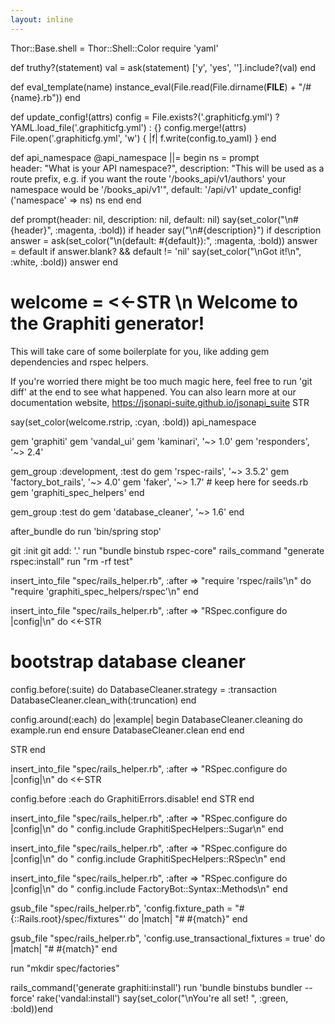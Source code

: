 ```yaml
---
layout: inline
---
```


Thor::Base.shell = Thor::Shell::Color
require 'yaml'

def truthy?(statement)
  val = ask(statement)
  ['y', 'yes', ''].include?(val)
end

def eval_template(name)
  instance_eval(File.read(File.dirname(__FILE__) + "/#{name}.rb"))
end

def update_config!(attrs)
  config = File.exists?('.graphiticfg.yml') ? YAML.load_file('.graphiticfg.yml') : {}
  config.merge!(attrs)
  File.open('.graphiticfg.yml', 'w') { |f| f.write(config.to_yaml) }
end

def api_namespace
  @api_namespace ||= begin
    ns = prompt \
      header: "What is your API namespace?",
      description: "This will be used as a route prefix, e.g. if you want the route '/books_api/v1/authors' your namespace would be '/books_api/v1'",
      default: '/api/v1'
    update_config!('namespace' => ns)
    ns
  end
end

def prompt(header: nil, description: nil, default: nil)
  say(set_color("\n#{header}", :magenta, :bold)) if header
  say("\n#{description}") if description
  answer = ask(set_color("\n(default: #{default}):", :magenta, :bold))
  answer = default if answer.blank? && default != 'nil'
  say(set_color("\nGot it!\n", :white, :bold))
  answer
end

welcome = <<-STR
\n
Welcome to the Graphiti generator!
=======================================

This will take care of some boilerplate for you, like adding gem dependencies and rspec helpers.

If you're worried there might be too much magic here, feel free to run 'git diff' at the end to see what happened. You can also learn more at our documentation website, https://jsonapi-suite.github.io/jsonapi_suite
STR

say(set_color(welcome.rstrip, :cyan, :bold))
api_namespace

gem 'graphiti'
gem 'vandal_ui'
gem 'kaminari', '~> 1.0'
gem 'responders', '~> 2.4'

gem_group :development, :test do
  gem 'rspec-rails', '~> 3.5.2'
  gem 'factory_bot_rails', '~> 4.0'
  gem 'faker', '~> 1.7' # keep here for seeds.rb
  gem 'graphiti_spec_helpers'
end

gem_group :test do
  gem 'database_cleaner', '~> 1.6'
end

after_bundle do
run 'bin/spring stop'

git :init
git add: '.'
run "bundle binstub rspec-core"
rails_command "generate rspec:install"
run "rm -rf test"

insert_into_file "spec/rails_helper.rb", :after => "require 'rspec/rails'\n" do
  "require 'graphiti_spec_helpers/rspec'\n"
end

insert_into_file "spec/rails_helper.rb", :after => "RSpec.configure do |config|\n" do
  <<-STR

  # bootstrap database cleaner
  config.before(:suite) do
    DatabaseCleaner.strategy = :transaction
    DatabaseCleaner.clean_with(:truncation)
  end

  config.around(:each) do |example|
    begin
      DatabaseCleaner.cleaning do
        example.run
      end
    ensure
      DatabaseCleaner.clean
    end
  end

  STR
end

insert_into_file "spec/rails_helper.rb", :after => "RSpec.configure do |config|\n" do
  <<-STR

  config.before :each do
    GraphitiErrors.disable!
  end
  STR
end

insert_into_file "spec/rails_helper.rb", :after => "RSpec.configure do |config|\n" do
  "  config.include GraphitiSpecHelpers::Sugar\n"
end

insert_into_file "spec/rails_helper.rb", :after => "RSpec.configure do |config|\n" do
  "  config.include GraphitiSpecHelpers::RSpec\n"
end

insert_into_file "spec/rails_helper.rb", :after => "RSpec.configure do |config|\n" do
  "  config.include FactoryBot::Syntax::Methods\n"
end

gsub_file "spec/rails_helper.rb", 'config.fixture_path = "#{::Rails.root}/spec/fixtures"' do |match|
  "# #{match}"
end

gsub_file "spec/rails_helper.rb", 'config.use_transactional_fixtures = true' do |match|
  "# #{match}"
end

run "mkdir spec/factories"

rails_command('generate graphiti:install')
run 'bundle binstubs bundler --force'
rake('vandal:install')
say(set_color("\nYou're all set!
", :green, :bold))end
